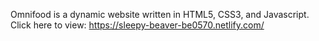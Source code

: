 Omnifood is a dynamic website written in HTML5, CSS3, and Javascript. Click here to view: https://sleepy-beaver-be0570.netlify.com/
